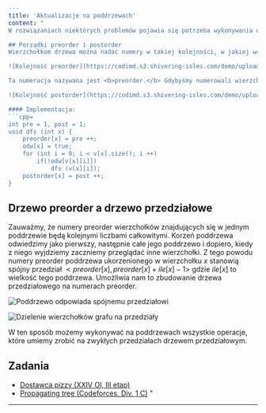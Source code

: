 ```yaml
---
title: 'Aktualizacje na poddrzewach'
content: "
W rozwiązaniach niektórych problemów pojawia się potrzeba wykonywania operacji takich jak dodawanie, odejmowanie, xorowanie wartości zapisanych w wierzchołkach należących do danego poddrzewa. Okazuje się, że jeśli w sprytny sposób zbudujemy drzewo przedziałowe, będziemy mogli poradzić sobie z tym problemem w czasie $O(log\ n).$

## Porządki preorder i postorder
Wierzchołkom drzewa można nadać numery w takiej kolejności, w jakiej wchodzimy do nich podczas przechodzenia grafu algorytmem DFS.

![Kolejność preorder](https://codimd.s3.shivering-isles.com/demo/uploads/upload_a0cfe33aa150a34d969cb2334b48edc5.png)

Ta numeracja nazywana jest <b>preorder.</b> Gdybyśmy numerowali wierzchołki w takiej kolejności, w jakiej wychodzimy z nich podczas przechodzenia grafu algorytmem DFS, uzyskaliśmy numerację <b>postorder.</b>

![Kolejność postorder](https://codimd.s3.shivering-isles.com/demo/uploads/upload_1254531b49dc29baddd5eaf5ef66e799.png)

#### Implementacja:
```cpp=
int pre = 1, post = 1;
void dfs (int x) {
	preorder[x] = pre ++;
	odw[x] = true;
	for (int i = 0; i < v[x].size(); i ++)
		if(!odw[v[x][i]])
			dfs (v[x][i]);
	postorder[x] = post ++;
}
```
## Drzewo preorder a drzewo przedziałowe
Zauważmy, że numery preorder wierzchołków znajdujących się w jednym poddrzewie będą kolejnymi liczbami całkowitymi. Korzeń poddrzewa odwiedzimy jako pierwszy, następnie całe jego poddrzewo i dopiero, kiedy z niego wyjdziemy zaczniemy przeglądać inne wierzchołki. Z tego powodu numery preorder poddrzewa ukorzenionego w wierzchołku $x$ stanowią spójny przedział $<preorder[x], preorder[x] + ile[x] - 1>$ gdzie $ile[x]$ to wielkość tego poddrzewa. Umożliwia nam to zbudowanie drzewa przedziałowego na numerach preorder.

![Poddrzewo odpowiada spójnemu przedziałowi](https://codimd.s3.shivering-isles.com/demo/uploads/upload_e5170a325b5cf695720fe80ac6f79192.png)

![Dzielenie wierzchołków grafu na przedziały](https://codimd.s3.shivering-isles.com/demo/uploads/upload_0dcc6c137441c397f858b64f05d13e0c.png)

W ten sposób możemy wykonywać na poddrzewach wszystkie operacje, które umiemy zrobić na zwykłych przedziałach drzewem przedziałowym.

## Zadania
- [Dostawca pizzy (XXIV OI, III etap)](https://szkopul.edu.pl/problemset/problem/q_HBwDECevrQ2iQh1wT6ssx2/site/?key=statement)
- [Propagating tree (Codeforces, Div. 1 C)](https://codeforces.com/contest/383/problem/C)
"
---
```


